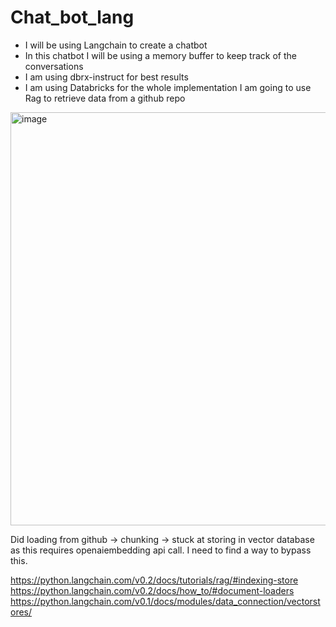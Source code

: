 # Chat_bot_lang
- I will be using Langchain to create a chatbot 
- In this chatbot I will be using a memory buffer to keep track of the conversations
- I am using dbrx-instruct for best results
- I am using Databricks for the whole implementation
I am going to use Rag to retrieve data from a github repo

<img width="661" alt="image" src="https://github.com/user-attachments/assets/3abda68d-c90c-4283-b30e-e6185ee88c89">

Did loading from github -> chunking -> stuck at storing in vector database as this requires openaiembedding api call. I need to find a way to bypass this.

https://python.langchain.com/v0.2/docs/tutorials/rag/#indexing-store
https://python.langchain.com/v0.2/docs/how_to/#document-loaders
https://python.langchain.com/v0.1/docs/modules/data_connection/vectorstores/
